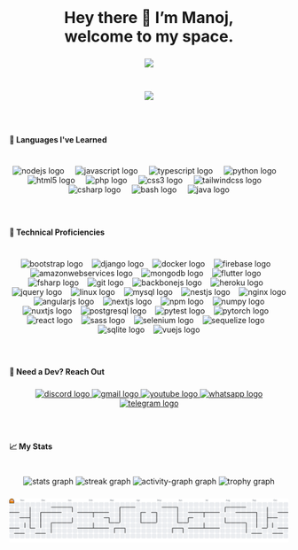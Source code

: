 <br clear="both">

<h1 align="center">Hey there 👋 I’m Manoj,<br>welcome to my space.</h1>

###

<div align="center">
  <img height="302" src="https://media2.giphy.com/media/v1.Y2lkPTc5MGI3NjExZXR4a3VobmdhbW53dHI5YmdrZjIxbTcwNWllNDRwbHZ5MTlnN3NjYyZlcD12MV9pbnRlcm5hbF9naWZfYnlfaWQmY3Q9Zw/f3iwJFOVOwuy7K6FFw/giphy.gif"  />
</div>

###

<br clear="both">

<div align="center">
  <img src="https://profile-counter.glitch.me/ravindu01manoj/count.svg"  />
</div>

###

<br clear="both">

<h4 align="left">🏫 Languages I've Learned</h4>

###

<br clear="both">

<div align="center">
  <img src="https://cdn.jsdelivr.net/gh/devicons/devicon/icons/nodejs/nodejs-plain-wordmark.svg" height="25" alt="nodejs logo"  />
  <img width="12" />
  <img src="https://cdn.jsdelivr.net/gh/devicons/devicon/icons/javascript/javascript-plain.svg" height="25" alt="javascript logo"  />
  <img width="12" />
  <img src="https://cdn.jsdelivr.net/gh/devicons/devicon/icons/typescript/typescript-original.svg" height="25" alt="typescript logo"  />
  <img width="12" />
  <img src="https://cdn.jsdelivr.net/gh/devicons/devicon/icons/python/python-original-wordmark.svg" height="25" alt="python logo"  />
  <img width="12" />
  <img src="https://cdn.jsdelivr.net/gh/devicons/devicon/icons/html5/html5-plain-wordmark.svg" height="25" alt="html5 logo"  />
  <img width="12" />
  <img src="https://cdn.jsdelivr.net/gh/devicons/devicon/icons/php/php-original.svg" height="25" alt="php logo"  />
  <img width="12" />
  <img src="https://cdn.jsdelivr.net/gh/devicons/devicon/icons/css3/css3-plain-wordmark.svg" height="25" alt="css3 logo"  />
  <img width="12" />
  <img src="https://cdn.jsdelivr.net/gh/devicons/devicon/icons/tailwindcss/tailwindcss-original-wordmark.svg" height="25" alt="tailwindcss logo"  />
  <img width="12" />
  <img src="https://cdn.jsdelivr.net/gh/devicons/devicon/icons/csharp/csharp-original.svg" height="25" alt="csharp logo"  />
  <img width="12" />
  <img src="https://cdn.jsdelivr.net/gh/devicons/devicon/icons/bash/bash-original.svg" height="25" alt="bash logo"  />
  <img width="12" />
  <img src="https://cdn.jsdelivr.net/gh/devicons/devicon/icons/java/java-original.svg" height="25" alt="java logo"  />
</div>

###

<br clear="both">

<h4 align="left">🎨 Technical Proficiencies</h4>

###

<br clear="both">

<div align="center">
  <img src="https://cdn.jsdelivr.net/gh/devicons/devicon/icons/bootstrap/bootstrap-original-wordmark.svg" height="25" alt="bootstrap logo"  />
  <img width="8" />
  <img src="https://cdn.jsdelivr.net/gh/devicons/devicon/icons/django/django-plain-wordmark.svg" height="25" alt="django logo"  />
  <img width="8" />
  <img src="https://cdn.jsdelivr.net/gh/devicons/devicon/icons/docker/docker-plain-wordmark.svg" height="25" alt="docker logo"  />
  <img width="8" />
  <img src="https://cdn.jsdelivr.net/gh/devicons/devicon/icons/firebase/firebase-plain-wordmark.svg" height="25" alt="firebase logo"  />
  <img width="8" />
  <img src="https://cdn.jsdelivr.net/gh/devicons/devicon/icons/amazonwebservices/amazonwebservices-plain-wordmark.svg" height="25" alt="amazonwebservices logo"  />
  <img width="8" />
  <img src="https://cdn.jsdelivr.net/gh/devicons/devicon/icons/mongodb/mongodb-plain-wordmark.svg" height="25" alt="mongodb logo"  />
  <img width="8" />
  <img src="https://cdn.jsdelivr.net/gh/devicons/devicon/icons/flutter/flutter-original.svg" height="25" alt="flutter logo"  />
  <img width="8" />
  <img src="https://cdn.jsdelivr.net/gh/devicons/devicon/icons/fsharp/fsharp-original.svg" height="25" alt="fsharp logo"  />
  <img width="8" />
  <img src="https://cdn.jsdelivr.net/gh/devicons/devicon/icons/git/git-plain-wordmark.svg" height="25" alt="git logo"  />
  <img width="8" />
  <img src="https://cdn.jsdelivr.net/gh/devicons/devicon/icons/backbonejs/backbonejs-original.svg" height="25" alt="backbonejs logo"  />
  <img width="8" />
  <img src="https://cdn.jsdelivr.net/gh/devicons/devicon/icons/heroku/heroku-original-wordmark.svg" height="25" alt="heroku logo"  />
  <img width="8" />
  <img src="https://cdn.jsdelivr.net/gh/devicons/devicon/icons/jquery/jquery-plain-wordmark.svg" height="25" alt="jquery logo"  />
  <img width="8" />
  <img src="https://cdn.jsdelivr.net/gh/devicons/devicon/icons/linux/linux-original.svg" height="25" alt="linux logo"  />
  <img width="8" />
  <img src="https://cdn.jsdelivr.net/gh/devicons/devicon/icons/mysql/mysql-original-wordmark.svg" height="25" alt="mysql logo"  />
  <img width="8" />
  <img src="https://cdn.jsdelivr.net/gh/devicons/devicon/icons/nestjs/nestjs-original-wordmark.svg" height="25" alt="nestjs logo"  />
  <img width="8" />
  <img src="https://cdn.jsdelivr.net/gh/devicons/devicon/icons/nginx/nginx-original.svg" height="25" alt="nginx logo"  />
  <img width="8" />
  <img src="https://cdn.jsdelivr.net/gh/devicons/devicon/icons/angularjs/angularjs-original.svg" height="25" alt="angularjs logo"  />
  <img width="8" />
  <img src="https://cdn.jsdelivr.net/gh/devicons/devicon/icons/nextjs/nextjs-original.svg" height="25" alt="nextjs logo"  />
  <img width="8" />
  <img src="https://cdn.jsdelivr.net/gh/devicons/devicon/icons/npm/npm-original-wordmark.svg" height="25" alt="npm logo"  />
  <img width="8" />
  <img src="https://cdn.jsdelivr.net/gh/devicons/devicon/icons/numpy/numpy-original.svg" height="25" alt="numpy logo"  />
  <img width="8" />
  <img src="https://cdn.jsdelivr.net/gh/devicons/devicon/icons/nuxtjs/nuxtjs-original.svg" height="25" alt="nuxtjs logo"  />
  <img width="8" />
  <img src="https://cdn.jsdelivr.net/gh/devicons/devicon/icons/postgresql/postgresql-plain-wordmark.svg" height="25" alt="postgresql logo"  />
  <img width="8" />
  <img src="https://cdn.jsdelivr.net/gh/devicons/devicon/icons/pytest/pytest-original.svg" height="25" alt="pytest logo"  />
  <img width="8" />
  <img src="https://cdn.jsdelivr.net/gh/devicons/devicon/icons/pytorch/pytorch-original.svg" height="25" alt="pytorch logo"  />
  <img width="8" />
  <img src="https://cdn.jsdelivr.net/gh/devicons/devicon/icons/react/react-original.svg" height="25" alt="react logo"  />
  <img width="8" />
  <img src="https://cdn.jsdelivr.net/gh/devicons/devicon/icons/sass/sass-original.svg" height="25" alt="sass logo"  />
  <img width="8" />
  <img src="https://cdn.jsdelivr.net/gh/devicons/devicon/icons/selenium/selenium-original.svg" height="25" alt="selenium logo"  />
  <img width="8" />
  <img src="https://cdn.jsdelivr.net/gh/devicons/devicon/icons/sequelize/sequelize-original.svg" height="25" alt="sequelize logo"  />
  <img width="8" />
  <img src="https://cdn.jsdelivr.net/gh/devicons/devicon/icons/sqlite/sqlite-original.svg" height="25" alt="sqlite logo"  />
  <img width="8" />
  <img src="https://cdn.jsdelivr.net/gh/devicons/devicon/icons/vuejs/vuejs-original-wordmark.svg" height="25" alt="vuejs logo"  />
</div>

###

<br clear="both">

<h4 align="left">🎫 Need a Dev? Reach Out</h4>

###

<div align="center">
  <a href="https://discord.gg/ahWXYRsj" target="_blank">
    <img src="https://img.shields.io/static/v1?message=Discord&logo=discord&label=&color=7289da&logoColor=white&labelColor=&style=plastic" height="20" alt="discord logo"  />
  </a>
  <a href="ravindumanoj.web@gmail.com" target="_blank">
    <img src="https://img.shields.io/static/v1?message=Gmail&logo=gmail&label=&color=D14836&logoColor=white&labelColor=&style=plastic" height="20" alt="gmail logo"  />
  </a>
  <a href="https://www.youtube.com/@ravindu01manoj" target="_blank">
    <img src="https://img.shields.io/static/v1?message=Youtube&logo=youtube&label=&color=FF0000&logoColor=white&labelColor=&style=plastic" height="20" alt="youtube logo"  />
  </a>
  <a href="https://wa.me/message/X5DLDO5BSDYGM1" target="_blank">
    <img src="https://img.shields.io/static/v1?message=Whatsapp&logo=whatsapp&label=&color=25D366&logoColor=white&labelColor=&style=plastic" height="20" alt="whatsapp logo"  />
  </a>
  <a href="https://t.me/ravindu10manoj" target="_blank">
    <img src="https://img.shields.io/static/v1?message=Telegram&logo=telegram&label=&color=2CA5E0&logoColor=white&labelColor=&style=plastic" height="20" alt="telegram logo"  />
  </a>
</div>

###

<br clear="both">

<h4 align="left">📈 My Stats</h4>

###

<br clear="both">

<div align="center">
  <img src="https://github-readme-stats.vercel.app/api?username=ravindu01manoj&hide_title=false&hide_rank=false&show_icons=true&include_all_commits=true&count_private=true&disable_animations=false&theme=radical&locale=en&hide_border=true&order=1" height="150" alt="stats graph"  />
  <img src="https://streak-stats.demolab.com?user=ravindu01manoj&locale=en&mode=daily&theme=cobalt&hide_border=true&border_radius=5&order=3" height="150" alt="streak graph"  />
  <img src="https://github-readme-activity-graph.vercel.app/graph?username=ravindu01manoj&radius=16&theme=modern-lilac&area=true&order=5&hide_border=true&hide_title=false" height="300" alt="activity-graph graph"  />
  <img src="https://github-profile-trophy.vercel.app?username=ravindu01manoj&theme=dracula&column=-1&row=1&margin-w=8&margin-h=8&no-bg=false&no-frame=false&order=4" height="150" alt="trophy graph"  />
</div>

###

<picture>
  <source media="(prefers-color-scheme: dark)" srcset="https://raw.githubusercontent.com/ravindu01manoj/ravindu01manoj/output/pacman-contribution-graph-dark.svg">
  <source media="(prefers-color-scheme: light)" srcset="https://raw.githubusercontent.com/ravindu01manoj/ravindu01manoj/output/pacman-contribution-graph.svg">
  <img alt="pacman contribution graph" src="https://raw.githubusercontent.com/ravindu01manoj/ravindu01manoj/output/pacman-contribution-graph.svg">
</picture>

###